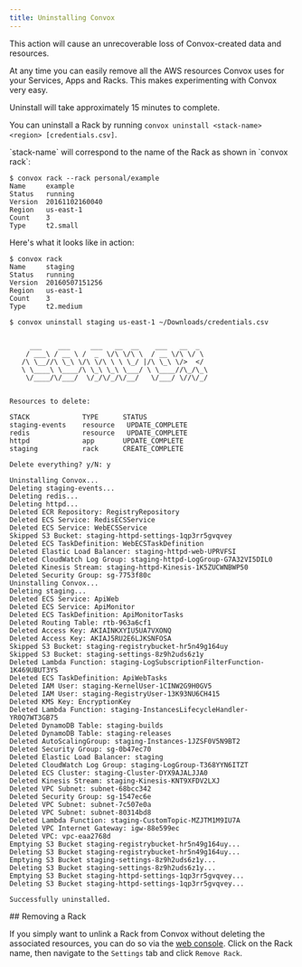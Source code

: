 ```yaml
---
title: Uninstalling Convox
---
```


<div class="alert alert-warning">
This action will cause an unrecoverable loss of Convox-created data and resources.
</div>

At any time you can easily remove all the AWS resources Convox uses for your Services, Apps and Racks. This makes experimenting with Convox very easy.

Uninstall will take approximately 15 minutes to complete.

You can uninstall a Rack by running `convox uninstall <stack-name> <region> [credentials.csv]`.

<div class="block-callout block-show-callout type-info" markdown="1">
`stack-name` will correspond to the name of the Rack as shown in `convox rack`:

```
$ convox rack --rack personal/example
Name     example
Status   running
Version  20161102160040
Region   us-east-1
Count    3
Type     t2.small

```
</div>

Here's what it looks like in action:

    $ convox rack
    Name     staging
    Status   running
    Version  20160507151256
    Region   us-east-1
    Count    3
    Type     t2.medium

    $ convox uninstall staging us-east-1 ~/Downloads/credentials.csv


         ___    ___     ___   __  __    ___   __  _
        / ___\ / __ \ /  _  \/\ \/\ \  / __ \/\ \/ \
       /\ \__//\ \_\ \/\ \/\ \ \ \_/ |/\ \_\ \/>  </
       \ \____\ \____/\ \_\ \_\ \___/ \ \____//\_/\_\
        \/____/\/___/  \/_/\/_/\/__/   \/___/ \//\/_/


    Resources to delete:

    STACK             TYPE      STATUS
    staging-events    resource   UPDATE_COMPLETE
    redis             resource   UPDATE_COMPLETE
    httpd             app       UPDATE_COMPLETE
    staging           rack      CREATE_COMPLETE

    Delete everything? y/N: y

    Uninstalling Convox...
    Deleting staging-events...
    Deleting redis...
    Deleting httpd...
    Deleted ECR Repository: RegistryRepository
    Deleted ECS Service: RedisECSService
    Deleted ECS Service: WebECSService
    Skipped S3 Bucket: staging-httpd-settings-1qp3rr5gvqvey
    Deleted ECS TaskDefinition: WebECSTaskDefinition
    Deleted Elastic Load Balancer: staging-httpd-web-UPRVFSI
    Deleted CloudWatch Log Group: staging-httpd-LogGroup-G7A32VI5DIL0
    Deleted Kinesis Stream: staging-httpd-Kinesis-1K5ZUCWNBWP50
    Deleted Security Group: sg-7753f80c
    Uninstalling Convox...
    Deleting staging...
    Deleted ECS Service: ApiWeb
    Deleted ECS Service: ApiMonitor
    Deleted ECS TaskDefinition: ApiMonitorTasks
    Deleted Routing Table: rtb-963a6cf1
    Deleted Access Key: AKIAINKXYIU5UA7VXONQ
    Deleted Access Key: AKIAJ5RU2E6LJKSNFOSA
    Skipped S3 Bucket: staging-registrybucket-hr5n49g164uy
    Skipped S3 Bucket: staging-settings-8z9h2uds6z1y
    Deleted Lambda Function: staging-LogSubscriptionFilterFunction-1K469UBUT3YS
    Deleted ECS TaskDefinition: ApiWebTasks
    Deleted IAM User: staging-KernelUser-1CINW2G9H0GV5
    Deleted IAM User: staging-RegistryUser-13K93NU6CH415
    Deleted KMS Key: EncryptionKey
    Deleted Lambda Function: staging-InstancesLifecycleHandler-YR0Q7WT3GB75
    Deleted DynamoDB Table: staging-builds
    Deleted DynamoDB Table: staging-releases
    Deleted AutoScalingGroup: staging-Instances-1JZSF0V5N9BT2
    Deleted Security Group: sg-0b47ec70
    Deleted Elastic Load Balancer: staging
    Deleted CloudWatch Log Group: staging-LogGroup-T368YYN6ITZT
    Deleted ECS Cluster: staging-Cluster-DYX9AJALJJA0
    Deleted Kinesis Stream: staging-Kinesis-KNT9XFDV2LXJ
    Deleted VPC Subnet: subnet-68bcc342
    Deleted Security Group: sg-1547ec6e
    Deleted VPC Subnet: subnet-7c507e0a
    Deleted VPC Subnet: subnet-80314bd8
    Deleted Lambda Function: staging-CustomTopic-MZJTM1M9IU7A
    Deleted VPC Internet Gateway: igw-88e599ec
    Deleted VPC: vpc-eaa2768d
    Emptying S3 Bucket staging-registrybucket-hr5n49g164uy...
    Deleting S3 Bucket staging-registrybucket-hr5n49g164uy...
    Emptying S3 Bucket staging-settings-8z9h2uds6z1y...
    Deleting S3 Bucket staging-settings-8z9h2uds6z1y...
    Emptying S3 Bucket staging-httpd-settings-1qp3rr5gvqvey...
    Deleting S3 Bucket staging-httpd-settings-1qp3rr5gvqvey...

    Successfully uninstalled.

<div class="block-callout block-show-callout type-danger" markdown="1">
## Removing a Rack

If you simply want to unlink a Rack from Convox without deleting the associated resources, you can do so via the [web console](https://console.convox.com/). Click on the Rack name, then navigate to the `Settings` tab and click `Remove Rack`.
</div>
